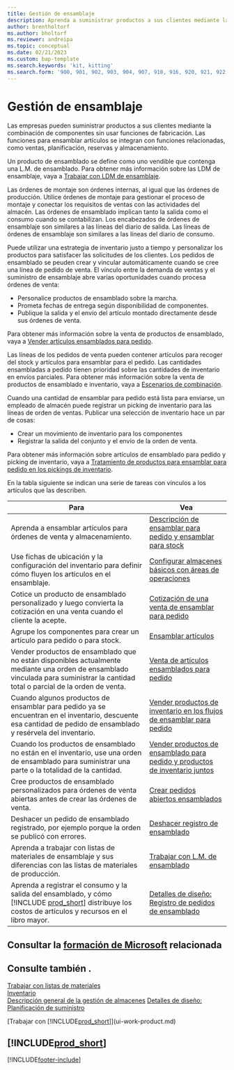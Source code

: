 ```yaml
---
title: Gestión de ensamblaje
description: Aprenda a suministrar productos a sus clientes mediante la combinación de componentes en procesos simples sin usar funciones de fabricación.
author: brentholtorf
ms.author: bholtorf
ms.reviewer: andreipa
ms.topic: conceptual
ms.date: 02/21/2023
ms.custom: bap-template
ms.search.keywords: 'kit, kitting'
ms.search.form: '900, 901, 902, 903, 904, 907, 910, 916, 920, 921, 922, 923, 940, 941, 942, 930, 931, 932, 914, 915, 905'
---
```

# <a name="assembly-management" />Gestión de ensamblaje

Las empresas pueden suministrar productos a sus clientes mediante la combinación de componentes sin usar funciones de fabricación. Las funciones para ensamblar artículos se integran con funciones relacionadas, como ventas, planificación, reservas y almacenamiento.  

Un producto de ensamblado se define como uno vendible que contenga una L.M. de ensamblado. Para obtener más información sobre las LDM de ensamblaje, vaya a [Trabajar con LDM de ensamblaje](assembly-how-work-assembly-boms.md).

Las órdenes de montaje son órdenes internas, al igual que las órdenes de producción. Utilice órdenes de montaje para gestionar el proceso de montaje y conectar los requisitos de ventas con las actividades del almacén. Las órdenes de ensamblado implican tanto la salida como el consumo cuando se contabilizan. Los encabezados de órdenes de ensamblaje son similares a las líneas del diario de salida. Las líneas de órdenes de ensamblaje son similares a las líneas del diario de consumo.  

Puede utilizar una estrategia de inventario justo a tiempo y personalizar los productos para satisfacer las solicitudes de los clientes. Los pedidos de ensamblado se peuden crear y vincular automáticamente cuando se cree una línea de pedido de venta. El vínculo entre la demanda de ventas y el suministro de ensamblaje abre varias oportunidades cuando procesa órdenes de venta:

* Personalice productos de ensamblado sobre la marcha.
* Prometa fechas de entrega según disponibilidad de componentes.
* Publique la salida y el envío del artículo montado directamente desde sus órdenes de venta.

Para obtener más información sobre la venta de productos de ensamblado, vaya a [Vender artículos ensamblados para pedido](assembly-how-to-sell-items-assembled-to-order.md).  

Las líneas de los pedidos de venta pueden contener artículos para recoger del stock y artículos para ensamblar para el pedido. Las cantidades ensambladas a pedido tienen prioridad sobre las cantidades de inventario en envíos parciales. Para obtener más información sobre la venta de productos de ensamblado e inventario, vaya a [Escenarios de combinación](assembly-assemble-to-order-or-assemble-to-stock.md#combination-scenarios).  

Cuando una cantidad de ensamblar para pedido está lista para enviarse, un empleado de almacén puede registrar un picking de inventario para las líneas de orden de ventas. Publicar una selección de inventario hace un par de cosas:

* Crear un movimiento de inventario para los componentes
* Registrar la salida del conjunto y el envío de la orden de venta.

Para obtener más información sobre artículos de ensamblado para pedido y picking de inventario, vaya a [Tratamiento de productos para ensamblar para pedido en los pickings de inventario](warehouse-how-to-pick-items-with-inventory-picks.md#handling-assemble-to-order-items-with-inventory-picks).

En la tabla siguiente se indican una serie de tareas con vínculos a los artículos que las describen.

|**Para**|**Vea**|  
|------------|-------------|  
|Aprenda a ensamblar artículos para órdenes de venta y almacenamiento.|[Descripción de ensamblar para pedido y ensamblar para stock](assembly-assemble-to-order-or-assemble-to-stock.md)|
|Use fichas de ubicación y la configuración del inventario para definir cómo fluyen los artículos en el ensamblaje.|[Configurar almacenes básicos con áreas de operaciones](warehouse-how-to-set-up-basic-warehouses-with-operations-areas.md)|
|Cotice un producto de ensamblado personalizado y luego convierta la cotización en una venta cuando el cliente la acepte.|[Cotización de una venta de ensamblar para pedido](assembly-how-to-quote-an-assemble-to-order-sale.md)|
|Agrupe los componentes para crear un artículo para pedido o para stock.|[Ensamblar artículos](assembly-how-to-assemble-items.md)|  
|Vender productos de ensamblado que no están disponibles actualmente mediante una orden de ensamblado vinculada para suministrar la cantidad total o parcial de la orden de venta.|[Venta de artículos ensamblados para pedido](assembly-how-to-sell-items-assembled-to-order.md)|
|Cuando algunos productos de ensamblar para pedido ya se encuentran en el inventario, descuente esa cantidad de pedido de ensamblado y resérvela del inventario.|[Vender productos de inventario en los flujos de ensamblar para pedido](assembly-how-to-sell-inventory-items-in-assemble-to-order-flows.md)|  
|Cuando los productos de ensamblado no están en el inventario, use una orden de ensamblado para suministrar una parte o la totalidad de la cantidad.|[Vender productos de ensamblado para pedido y productos de inventario juntos](assembly-how-to-sell-assemble-to-order-items-and-inventory-items-together.md)|
|Cree productos de ensamblado personalizados para órdenes de venta abiertas antes de crear las órdenes de venta.|[Crear pedidos abiertos ensamblados](assembly-how-to-create-blanket-assembly-orders.md)|
|Deshacer un pedido de ensamblado registrado, por ejemplo porque la orden se publicó con errores.|[Deshacer registro de ensamblado](assembly-how-to-undo-assembly-posting.md)|
|Aprenda a trabajar con listas de materiales de ensamblaje y sus diferencias con las listas de materiales de producción.|[Trabajar con L.M. de ensamblado](assembly-how-work-assembly-boms.md)|
|Aprenda a registrar el consumo y la salida del ensamblado, y cómo [!INCLUDE [prod_short](includes/prod_short.md)] distribuye los costos de artículos y recursos en el libro mayor.|[Detalles de diseño: Registro de pedidos de ensamblado](design-details-assembly-order-posting.md)|  

## <a name="see-related-microsoft-trainingtrainingpathsassemble-items-dynamics-365-business-central" />Consultar la [formación de Microsoft](/training/paths/assemble-items-dynamics-365-business-central/) relacionada

## <a name="see-also" />Consulte también .

[Trabajar con listas de materiales](inventory-how-work-BOMs.md)  
[Inventario](inventory-manage-inventory.md)  
[Descripción general de la gestión de almacenes](design-details-warehouse-management.md)
[Detalles de diseño: Planificación de suministro](design-details-supply-planning.md)  
<!-- [Walkthrough: Planning Supplies Manually](walkthrough-planning-supplies-manually.md)   -->
<!-- [Walkthrough: Selling, Assembling, and Shipping Kits](walkthrough-selling-assembling-and-shipping-kits.md)   -->
[Trabajar con [!INCLUDE[prod_short](includes/prod_short.md)]](ui-work-product.md)  

## <a name="includeprodshortincludesfreetrialmdmd" />[!INCLUDE[prod_short](includes/free_trial_md.md)]

[!INCLUDE[footer-include](includes/footer-banner.md)]
